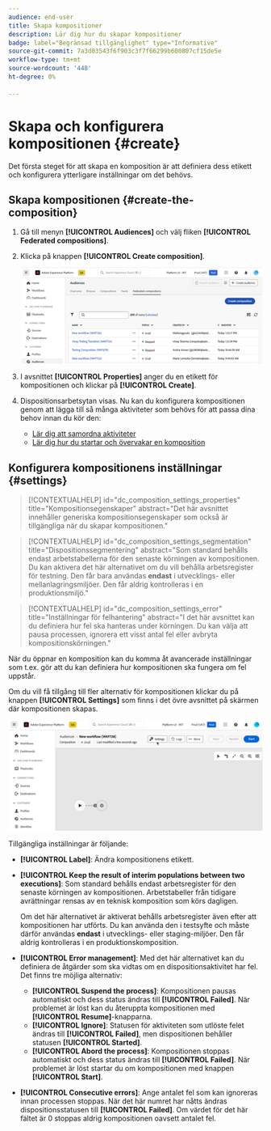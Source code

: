 ```yaml
---
audience: end-user
title: Skapa kompositioner
description: Lär dig hur du skapar kompositioner
badge: label="Begränsad tillgänglighet" type="Informative"
source-git-commit: 7a3d03543f6f903c3f7f66299b600807cf15de5e
workflow-type: tm+mt
source-wordcount: '448'
ht-degree: 0%

---
```



# Skapa och konfigurera kompositionen {#create}

Det första steget för att skapa en komposition är att definiera dess etikett och konfigurera ytterligare inställningar om det behövs.

## Skapa kompositionen {#create-the-composition}

1. Gå till menyn **[!UICONTROL Audiences]** och välj fliken **[!UICONTROL Federated compositions]**.

1. Klicka på knappen **[!UICONTROL Create composition]**.

   ![](assets/composition-create.png)

1. I avsnittet **[!UICONTROL Properties]** anger du en etikett för kompositionen och klickar på **[!UICONTROL Create]**.

1. Dispositionsarbetsytan visas. Nu kan du konfigurera kompositionen genom att lägga till så många aktiviteter som behövs för att passa dina behov innan du kör den:

   * [Lär dig att samordna aktiviteter](#action-activities)
   * [Lär dig hur du startar och övervakar en komposition](#save)

## Konfigurera kompositionens inställningar {#settings}

>[!CONTEXTUALHELP]
>id="dc_composition_settings_properties"
>title="Kompositionsegenskaper"
>abstract="Det här avsnittet innehåller generiska kompositionsegenskaper som också är tillgängliga när du skapar kompositionen."

>[!CONTEXTUALHELP]
>id="dc_composition_settings_segmentation"
>title="Dispositionssegmentering"
>abstract="Som standard behålls endast arbetstabellerna för den senaste körningen av kompositionen. Du kan aktivera det här alternativet om du vill behålla arbetsregister för testning. Den får bara användas **endast** i utvecklings- eller mellanlagringsmiljöer. Den får aldrig kontrolleras i en produktionsmiljö."

>[!CONTEXTUALHELP]
>id="dc_composition_settings_error"
>title="Inställningar för felhantering"
>abstract="I det här avsnittet kan du definiera hur fel ska hanteras under körningen. Du kan välja att pausa processen, ignorera ett visst antal fel eller avbryta kompositionskörningen."

När du öppnar en komposition kan du komma åt avancerade inställningar som t.ex. gör att du kan definiera hur kompositionen ska fungera om fel uppstår.

Om du vill få tillgång till fler alternativ för kompositionen klickar du på knappen **[!UICONTROL Settings]** som finns i det övre avsnittet på skärmen där kompositionen skapas.

![](assets/composition-create-settings.png)

Tillgängliga inställningar är följande:

* **[!UICONTROL Label]**: Ändra kompositionens etikett.

* **[!UICONTROL Keep the result of interim populations between two executions]**: Som standard behålls endast arbetsregister för den senaste körningen av kompositionen. Arbetstabeller från tidigare avrättningar rensas av en teknisk komposition som körs dagligen.

  Om det här alternativet är aktiverat behålls arbetsregister även efter att kompositionen har utförts. Du kan använda den i testsyfte och måste därför användas **endast** i utvecklings- eller staging-miljöer. Den får aldrig kontrolleras i en produktionskomposition.

* **[!UICONTROL Error management]**: Med det här alternativet kan du definiera de åtgärder som ska vidtas om en dispositionsaktivitet har fel. Det finns tre möjliga alternativ:

   * **[!UICONTROL Suspend the process]**: Kompositionen pausas automatiskt och dess status ändras till **[!UICONTROL Failed]**. När problemet är löst kan du återuppta kompositionen med **[!UICONTROL Resume]**-knapparna.
   * **[!UICONTROL Ignore]**: Statusen för aktiviteten som utlöste felet ändras till **[!UICONTROL Failed]**, men dispositionen behåller statusen **[!UICONTROL Started]**.
   * **[!UICONTROL Abord the process]**: Kompositionen stoppas automatiskt och dess status ändras till **[!UICONTROL Failed]**. När problemet är löst startar du om kompositionen med knappen **[!UICONTROL Start]**.

* **[!UICONTROL Consecutive errors]**: Ange antalet fel som kan ignoreras innan processen stoppas. När det här numret har nåtts ändras dispositionsstatusen till **[!UICONTROL Failed]**. Om värdet för det här fältet är 0 stoppas aldrig kompositionen oavsett antalet fel.
